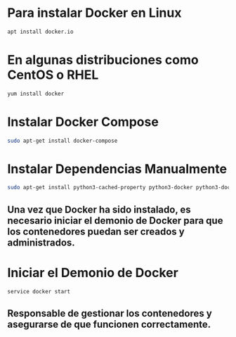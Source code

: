 # Para instalar Docker en Linux
```bash
apt install docker.io
```

# En algunas distribuciones como CentOS o RHEL
```bash
yum install docker 
```

# Instalar Docker Compose
```bash
sudo apt-get install docker-compose
```

# Instalar Dependencias Manualmente
```bash
sudo apt-get install python3-cached-property python3-docker python3-dockerpty python3-docopt python3-texttable
```

## Una vez que Docker ha sido instalado, es necesario iniciar el demonio de Docker para que los contenedores puedan ser creados y administrados. 

# Iniciar el Demonio de Docker
```bash
service docker start 
```

## Responsable de gestionar los contenedores y asegurarse de que funcionen correctamente.


